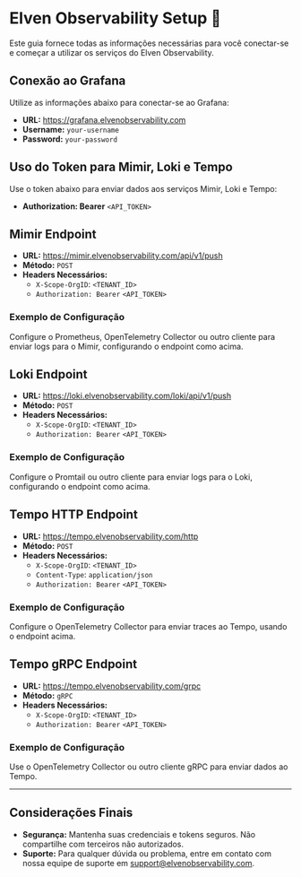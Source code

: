 # Elven Observability Setup 🚀

Este guia fornece todas as informações necessárias para você conectar-se e começar a utilizar os serviços do Elven Observability.

## Conexão ao Grafana

Utilize as informações abaixo para conectar-se ao Grafana:

- **URL:** https://grafana.elvenobservability.com
- **Username:** `your-username`
- **Password:** `your-password`

## Uso do Token para Mimir, Loki e Tempo

Use o token abaixo para enviar dados aos serviços Mimir, Loki e Tempo:

- **Authorization: Bearer** `<API_TOKEN>`

## Mimir Endpoint

- **URL:** https://mimir.elvenobservability.com/api/v1/push
- **Método:** `POST`
- **Headers Necessários:**
    - `X-Scope-OrgID`: `<TENANT_ID>`
    - `Authorization: Bearer` `<API_TOKEN>`

### Exemplo de Configuração

Configure o Prometheus, OpenTelemetry Collector ou outro cliente para enviar logs para o Mimir, configurando o endpoint como acima.

## Loki Endpoint

- **URL:** https://loki.elvenobservability.com/loki/api/v1/push
- **Método:** `POST`
- **Headers Necessários:**
    - `X-Scope-OrgID`: `<TENANT_ID>`
    - `Authorization: Bearer` `<API_TOKEN>`

### Exemplo de Configuração

Configure o Promtail ou outro cliente para enviar logs para o Loki, configurando o endpoint como acima.

## Tempo HTTP Endpoint

- **URL:** https://tempo.elvenobservability.com/http
- **Método:** `POST`
- **Headers Necessários:**
    - `X-Scope-OrgID`: `<TENANT_ID>`
    - `Content-Type`: `application/json`
    - `Authorization: Bearer` `<API_TOKEN>`

### Exemplo de Configuração

Configure o OpenTelemetry Collector para enviar traces ao Tempo, usando o endpoint acima.

## Tempo gRPC Endpoint

- **URL:** https://tempo.elvenobservability.com/grpc
- **Método:** `gRPC`
- **Headers Necessários:**
    - `X-Scope-OrgID`: `<TENANT_ID>`
    - `Authorization: Bearer` `<API_TOKEN>`

### Exemplo de Configuração

Use o OpenTelemetry Collector ou outro cliente gRPC para enviar dados ao Tempo.

---

## Considerações Finais

- **Segurança:** Mantenha suas credenciais e tokens seguros. Não compartilhe com terceiros não autorizados.
- **Suporte:** Para qualquer dúvida ou problema, entre em contato com nossa equipe de suporte em support@elvenobservability.com.